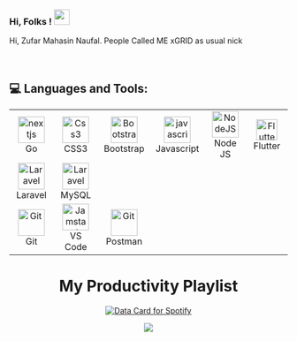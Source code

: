 
### Hi, Folks ! <img src="https://media.giphy.com/media/hvRJCLFzcasrR4ia7z/giphy.gif" width="28" />
<p align="left"></p>

<p align="left"> 
Hi, Zufar Mahasin Naufal. People Called ME xGRID as usual nick <br> <br>

<br>
</p> 
 <h2 align="left"> 💻 Languages and Tools:</h2>

<table align="center">
  <tr>
      <td align="center" width="96">
      <a href="#html5">
        <img src="https://go.dev/blog/go-brand/Go-Logo/PNG/Go-Logo_Aqua.png" width="48" height="48" alt="nextjs" />
      </a>
      <br>Go
    </td>
    <td align="center" width="96">
      <a href="#css3">
        <img src="https://upload.wikimedia.org/wikipedia/commons/thumb/6/62/CSS3_logo.svg/48px-CSS3_logo.svg.png" width="48" height="48" alt="Css3" />
      </a>
      <br>CSS3
    </td>
     <td align="center" width="96">
      <a href="#bootstrap">
        <img src="https://cdn.worldvectorlogo.com/logos/bootstrap-4.svg" width="48" height="48" alt="Bootstrap" />
      </a>
      <br>Bootstrap
    </td>
     <td align="center" width="96">
      <a href="#js">
        <img src="https://upload.wikimedia.org/wikipedia/commons/thumb/9/99/Unofficial_JavaScript_logo_2.svg/1024px-Unofficial_JavaScript_logo_2.svg.png" width="48" height="48" alt="javascript" />
      </a>
      <br>Javascript
    </td>
     <td align="center" width="96">
      <a href="#vuejs">
        <img src="https://www.vectorlogo.zone/logos/nodejs/nodejs-icon.svg" width="48" height="48" alt="NodeJS" />
      </a>
      <br>Node JS
    </td>
    <td align="center" width="96">
      <a href="#flutter">
        <img src="https://www.vectorlogo.zone/logos/flutterio/flutterio-icon.svg" width="38" height="38" alt="Flutter" />
      </a>
      <br>Flutter
    </td>
  </tr>

  <tr>
      <td align="center" width="96">
      <a href="#laravel">
        <img src="https://cdn.worldvectorlogo.com/logos/laravel-2.svg" width="48" height="48" alt="Laravel" />
      </a>
      <br>Laravel
    </td>
      <td align="center" width="96">
      <a href="#laravel">
        <img src="https://www.logo.wine/a/logo/MySQL/MySQL-Logo.wine.svg" width="48" height="48" alt="Laravel" />
      </a>
      <br>MySQL
    </td>
  </tr>
   <tr>
      <td align="center" width="96">
      <a href="#git" >
        <img src="https://upload.wikimedia.org/wikipedia/commons/thumb/3/3f/Git_icon.svg/1200px-Git_icon.svg.png" width="48" height="48" alt="Git" />
      </a>
      <br>Git
    </td>
      <td align="center"  width="96">
      <a href="#vscode">
        <img src="https://upload.wikimedia.org/wikipedia/commons/9/9a/Visual_Studio_Code_1.35_icon.svg" width="48" height="48" alt="Jamstack" />
      </a>
      <br>VS Code
    </td>
      <td align="center" width="96">
      <a href="#postman" >
        <img src="https://www.vectorlogo.zone/logos/getpostman/getpostman-icon.svg" width="48" height="48" alt="Git" />
      </a>
      <br>Postman
    </td>

  </tr>
</table>
</a>
</p>

<div align="center">
  <h1> My Productivity Playlist</h1>
  <a href="https://data-card-for-spotify.herokuapp.com/card?user_id=zufarnaufal8">
  <img src="https://data-card-for-spotify.herokuapp.com/api/card?user_id=zufarnaufal8" alt="Data Card for Spotify">
</a>
</div>
<p align="center">
  <img src="https://capsule-render.vercel.app/api?type=waving&color=gradient&height=150&width=100%&section=footer&text=%5xGRID%5"/>
</p>
